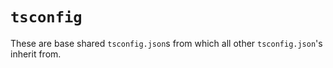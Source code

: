 # `tsconfig`

These are base shared `tsconfig.json`s from which all other `tsconfig.json`'s inherit from.
